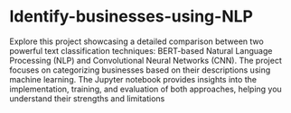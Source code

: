 # Identify-businesses-using-NLP
Explore this project showcasing a detailed comparison between two powerful text classification techniques: BERT-based Natural Language Processing (NLP) and Convolutional Neural Networks (CNN). The project focuses on categorizing businesses based on their descriptions using machine learning. The Jupyter notebook provides insights into the implementation, training, and evaluation of both approaches, helping you understand their strengths and limitations
